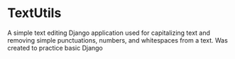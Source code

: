 # TextUtils
A simple text editing Django application used for capitalizing text and removing simple punctuations, numbers, and whitespaces from a text. 
Was created to practice basic Django
